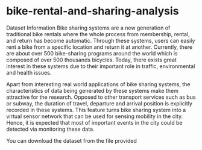 # bike-rental-and-sharing-analysis
Dataset Information
Bike sharing systems are a new generation of traditional bike rentals where the whole process from membership, rental, and return has become automatic. Through these systems, users can easily rent a bike from a specific location and return it at another. Currently, there are about over 500 bike-sharing programs around the world which is composed of over 500 thousands bicycles. Today, there exists great interest in these systems due to their important role in traffic, environmental and health issues. 

Apart from interesting real world applications of bike sharing systems, the characteristics of data being generated by these systems make them attractive for the research. Opposed to other transport services such as bus or subway, the duration of travel, departure and arrival position is explicitly recorded in these systems. This feature turns bike sharing system into a virtual sensor network that can be used for sensing mobility in the city. Hence, it is expected that most of important events in the city could be detected via monitoring these data.

You can download the dataset from the file provided
